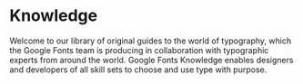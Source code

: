 # Knowledge

Welcome to our library of original guides to the world of typography, which the Google Fonts team is producing in collaboration with typographic experts from around the world. Google Fonts Knowledge enables designers and developers of all skill sets to choose and use type with purpose.

